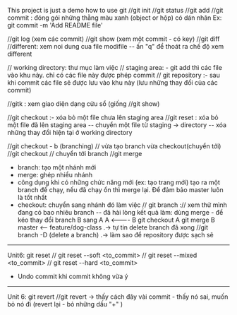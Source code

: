 This project is just a demo how to use git
//git init
//git status
//git add
//git commit : đóng gói những thằng màu xanh (object or hộp) có dán nhãn
Ex: git commit -m 'Add README file'

//git log (xem các commit)
//git show (xem một commit - có key)
//git diff 	//different: xem noi dung cua file modifile
-- ấn "q" để thoát ra chế độ xem different

// working directory: thư mục làm việc
// staging area: - git add thì các file vào khu này. chỉ có các file này được phép commit
// git repository :- sau khi commit các file sẽ được lưu vào khu này (lưu những thay đổi của các commit)

//gitk : xem giao diện dạng cửu sổ (giống //git show)

//git checkout :- xóa bỏ một file chưa lên staging area
//git reset	: xóa bỏ một file đã lên staging area
-- chuyển một file từ staging -> directory
-- xóa những thay đổi hiện tại ở working directory

//git checkout - b <branch> (branching) // vừa tạo branch vừa checkout(chuyển tới)
//git checkout <branch>		// chuyển tới branch
//git merge
- branch: tạo một nhánh mới
- merge: ghép nhiều nhánh
- công dụng khi có những chức năng mới (ex: tạo trang mới) tạo ra một branch để chạy, nếu đã chạy ổn thì merge lại. Để đảm bảo master luôn là tốt nhất
- checkout: chuyển sang nhánh đó làm việc
// git branch :// xem thử mình đang có bao nhiêu branch
-- đã hài lòng kết quả làm: dùng merge - để kéo thay đổi branch B sang A
A <---- B
git checkout A
git merge B
master <-- feature/dog-class
.-> tự tin delete branch đã xong
//git branch -D <branch> (delete a branch)
.-> làm sao để repository được sạch sẽ
--------
Unit6: git reset
// git reset --soft <to_commit> 
// git reset --mixed <to_commit>
// git reset --hard <to_commit>
+ Undo commit khi commit không vừa ý 
----
Unit 6: git revert
//git revert <commit>
-> thấy cách đây vài commit - thấy nó sai, muốn bỏ nó đi (revert lại - bỏ những dấu "+" )
